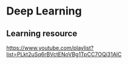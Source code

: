 # Deep Learning

## Learning resource
https://www.youtube.com/playlist?list=PLkt2uSq6rBVctENoVBg1TpCC7OQi31AlC
